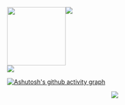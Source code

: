 
<!-- [![mageAoe](https://github-readme-stats.vercel.app/api?username=mageAoe)](https://github.com/anuraghazra/github-readme-stats) -->

<div style="display:flex">
  <div align="center"> <img height="137px" src="https://github-readme-stats.vercel.app/api?username=mageAoe&hide_title=true&hide_border=true&show_icons=trueline_height=21&text_color=000&icon_color=000&bg_color=0,ea6161,ffc64d,fffc4d,52fa5a&theme=graywhite" /> </div>

  <div align="center"> <img src="https://github-readme-stats.vercel.app/api/top-langs/?username=mageAoe&hide_title=true&hide_border=true&layout=compact&langs_count=6&text_color=000&icon_color=fff&bg_color=0,52fa5a,4dfcff,c64dff&theme=graywhite" /> </div>
</div>

<div> <img src="https://github-profile-trophy.vercel.app/?username=mageAoe" /> </div>

<!--
<div align="center"> <img src="https://visitor-badge.glitch.me/badge?page_id=mageAoe" /> </div>

![visitors](https://visitor-badge.glitch.me/badge?page_id=mageAoe.visitor-badge&left_color=green&right_color=red)

-->

[![Ashutosh's github activity graph](https://github-readme-activity-graph.vercel.app/graph?username=mageAoe&theme=dracula)](https://github.com/mageAoe/github-readme-activity-graph)

<div align="center"> <img src="https://github-readme-streak-stats.herokuapp.com/?user=mageAoe" /> </div>

<!--  <div align="center"> <img src="https://stats.justsong.cn/api/csdn?id=mageAoe"> </div> -->

<!--
**mageAoe/mageAoe** is a ✨ _special_ ✨ repository because its `README.md` (this file) appears on your GitHub profile.

Here are some ideas to get you started:

- 🔭 I’m currently working on ...
- 🌱 I’m currently learning ...
- 👯 I’m looking to collaborate on ...
- 🤔 I’m looking for help with ...
- 💬 Ask me about ...
- 📫 How to reach me: ...
- 😄 Pronouns: ...
- ⚡ Fun fact: ...
-->
